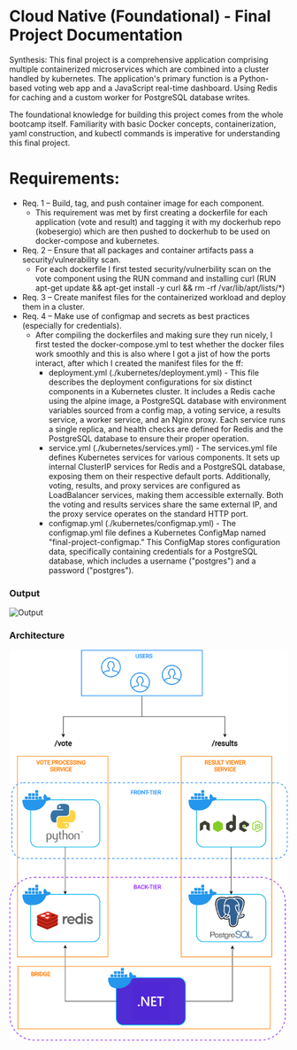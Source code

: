 # Cloud Native (Foundational) - Final Project Documentation

Synthesis: This final project is a comprehensive application comprising multiple containerized microservices which are combined into a cluster handled by kubernetes. The application's primary function is a Python-based voting web app and a JavaScript real-time dashboard. Using Redis for caching and a custom worker for PostgreSQL database writes.

The foundational knowledge for building this project comes from the whole bootcamp itself. Familiarity with basic Docker concepts, containerization, yaml construction, and kubectl commands is imperative for understanding this final project.

# Requirements:

- Req. 1 – Build, tag, and push container image for each component.
  - This requirement was met by first creating a dockerfile for each application (vote and result) and tagging it with my dockerhub repo (kobesergio) which are then pushed to dockerhub to be used on docker-compose and kubernetes.
- Req. 2 – Ensure that all packages and container artifacts pass a security/vulnerability scan.
  - For each dockerfile I first tested security/vulnerbility scan on the vote component using the RUN command and installing curl (RUN apt-get update && apt-get install -y curl && rm -rf /var/lib/apt/lists/\*)
- Req. 3 – Create manifest files for the containerized workload and deploy them in a cluster.
- Req. 4 – Make use of configmap and secrets as best practices (especially for credentials).
  - After compiling the dockerfiles and making sure they run nicely, I first tested the docker-compose.yml to test whether the docker files work smoothly and this is also where I got a jist of how the ports interact, after which I created the manifest files for the ff:
    - deployment.yml (./kubernetes/deployment.yml) - This file describes the deployment configurations for six distinct components in a Kubernetes cluster. It includes a Redis cache using the alpine image, a PostgreSQL database with environment variables sourced from a config map, a voting service, a results service, a worker service, and an Nginx proxy. Each service runs a single replica, and health checks are defined for Redis and the PostgreSQL database to ensure their proper operation.
    - service.yml (./kubernetes/services.yml) - The services.yml file defines Kubernetes services for various components. It sets up internal ClusterIP services for Redis and a PostgreSQL database, exposing them on their respective default ports. Additionally, voting, results, and proxy services are configured as LoadBalancer services, making them accessible externally. Both the voting and results services share the same external IP, and the proxy service operates on the standard HTTP port.
    - configmap.yml (./kubernetes/configmap.yml) - The configmap.yml file defines a Kubernetes ConfigMap named "final-project-configmap." This ConfigMap stores configuration data, specifically containing credentials for a PostgreSQL database, which includes a username ("postgres") and a password ("postgres").

### Output

![Output](docs/output.jpg)

### Architecture

![Architecture](docs/architecture.png)
